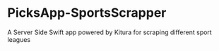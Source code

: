 # PicksApp-SportsScrapper
A Server Side Swift app powered by Kitura for scraping different sport leagues
